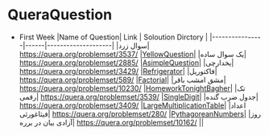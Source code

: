 # QueraQuestion
- First Week
  |Name of Question| Link | Soloution Dirctory | 
  |----------------|------|--------------------|
  |سوال زرد|   https://quera.org/problemset/3537/ |[YellowQuestion](https://github.com/Amirkhaksar/QueraQuestion/tree/main/1.YellowQuestion)|
  |یک سوال ساده| https://quera.org/problemset/2885/ |[AsimpleQuestion](https://github.com/Amirkhaksar/QueraQuestion/tree/main/2.AsimpleQuestion)|
  |یخدارچی| https://quera.org/problemset/3429/ |[Refrigerator](https://github.com/Amirkhaksar/QueraQuestion/tree/main/3.Refrigerator)|
  |فاکتوریل| https://quera.org/problemset/589/ |[Factorial](https://github.com/Amirkhaksar/QueraQuestion/tree/main/4.Factorial)|
  |مشق امشب باقر| https://quera.org/problemset/10230/ |[HomeworkTonightBagher](https://github.com/Amirkhaksar/QueraQuestion/tree/main/5.HomeworkTonightBagher)|
  |تک رقمی| https://quera.org/problemset/3539/ |[SingleDigit](https://github.com/Amirkhaksar/QueraQuestion/tree/main/6.SingleDigit)|
  |جدول ضرب گنده| https://quera.org/problemset/3409/ |[LargeMultiplicationTable](https://github.com/Amirkhaksar/QueraQuestion/tree/main/7.LargeMultiplicationTable)|
  |اعداد فیثاغورثی| https://quera.org/problemset/280/ |[PythagoreanNumbers](https://github.com/Amirkhaksar/QueraQuestion/tree/main/8.PythagoreanNumbers)|
  |روز آزادی بیان در برره| https://quera.org/problemset/10162/ |[]()|

